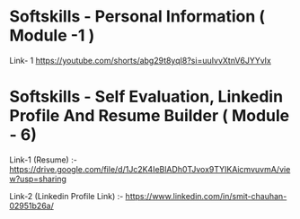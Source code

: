 # Softskills - Personal Information ( Module -1 )
Link- 1 https://youtube.com/shorts/abg29t8yqI8?si=uuIvvXtnV6JYYvIx

# Softskills - Self Evaluation, Linkedin Profile And Resume Builder ( Module - 6)
Link-1 (Resume) :- https://drive.google.com/file/d/1Jc2K4IeBlADh0TJvox9TYIKAicmvuvmA/view?usp=sharing

Link-2 (Linkedin Profile Link) :- https://www.linkedin.com/in/smit-chauhan-02951b26a/
